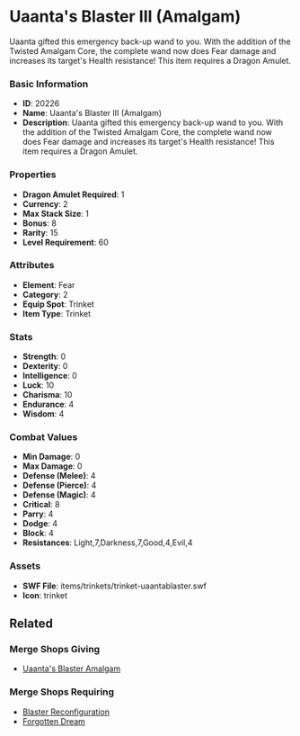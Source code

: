 # Uaanta's Blaster III (Amalgam)

Uaanta gifted this emergency back-up wand to you. With the addition of the Twisted Amalgam Core, the complete wand now does Fear damage and increases its target's Health resistance! This item requires a Dragon Amulet.

### Basic Information

- **ID**: 20226
- **Name**: Uaanta&#039;s Blaster III (Amalgam)
- **Description**: Uaanta gifted this emergency back-up wand to you. With the addition of the Twisted Amalgam Core, the complete wand now does Fear damage and increases its target&#039;s Health resistance! This item requires a Dragon Amulet.

### Properties

- **Dragon Amulet Required**: 1
- **Currency**: 2
- **Max Stack Size**: 1
- **Bonus**: 8
- **Rarity**: 15
- **Level Requirement**: 60

### Attributes

- **Element**: Fear
- **Category**: 2
- **Equip Spot**: Trinket
- **Item Type**: Trinket

### Stats

- **Strength**: 0
- **Dexterity**: 0
- **Intelligence**: 0
- **Luck**: 10
- **Charisma**: 10
- **Endurance**: 4
- **Wisdom**: 4

### Combat Values

- **Min Damage**: 0
- **Max Damage**: 0
- **Defense (Melee)**: 4
- **Defense (Pierce)**: 4
- **Defense (Magic)**: 4
- **Critical**: 8
- **Parry**: 4
- **Dodge**: 4
- **Block**: 4
- **Resistances**: Light,7,Darkness,7,Good,4,Evil,4

### Assets

- **SWF File**: items/trinkets/trinket-uaantablaster.swf
- **Icon**: trinket

## Related

### Merge Shops Giving

- [Uaanta's Blaster Amalgam](../merge-shops/343-uaanta-s-blaster-amalgam.md)

### Merge Shops Requiring

- [Blaster Reconfiguration](../merge-shops/354-blaster-reconfiguration.md)
- [Forgotten Dream](../merge-shops/367-forgotten-dream.md)


